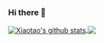 ### Hi there 👋

<a href="https://xiaotaoguo.com/">
  <img align="center" src="https://github-readme-stats.vercel.app/api?username=XiaotaoGuo&hide=issues&show_icons=true" alt="Xiaotao's github stats"/>
</a><a href="https://xiaotaoguo.com/">
  <img align="center" src="https://github-readme-stats.vercel.app/api/top-langs/?username=XiaotaoGuo&layout=compact&hide=javascript,html" />
</a>

<!--
**XiaotaoGuo/XiaotaoGuo** is a ✨ _special_ ✨ repository because its `README.md` (this file) appears on your GitHub profile.

Here are some ideas to get you started:

- 🔭 I’m currently working on ...
- 🌱 I’m currently learning ...
- 👯 I’m looking to collaborate on ...
- 🤔 I’m looking for help with ...
- 💬 Ask me about ...
- 📫 How to reach me: ...
- 😄 Pronouns: ...
- ⚡ Fun fact: ...
-->

